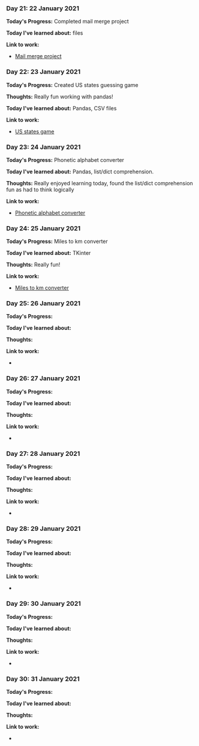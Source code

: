 ### Day 21: 22 January 2021
**Today's Progress:**  Completed mail merge project

**Today I've learned about:**  files

**Link to work:**

* [Mail merge project](https://github.com/bethpritchard/100DaysOfCodeBootcamp/tree/master/Day24)

### Day 22: 23 January 2021
**Today's Progress:**  Created US states guessing game

**Thoughts:** Really fun working with pandas!

**Today I've learned about:** Pandas, CSV files

**Link to work:**

* [US states game](https://github.com/bethpritchard/100DaysOfCodeBootcamp/tree/master/Day25/US_States_Game)

### Day 23:  24 January 2021
**Today's Progress:**  Phonetic alphabet converter 

**Today I've learned about:** Pandas, list/dict comprehension.

**Thoughts:** Really enjoyed learning today, found the list/dict comprehension fun as had to think logically

**Link to work:** 

* [Phonetic alphabet converter](https://github.com/bethpritchard/100DaysOfCodeBootcamp/blob/master/Day26/NATO_alphabet/NATO_alph_main.py)

### Day 24: 25 January 2021
**Today's Progress:**  Miles to km converter

**Today I've learned about:** TKinter

**Thoughts:** Really fun!

**Link to work:**

* [Miles to km converter](https://github.com/bethpritchard/100DaysOfCodeBootcamp/blob/master/Day27/distance_converter.py)

### Day 25: 26 January 2021
**Today's Progress:**  

**Today I've learned about:**

**Thoughts:** 


**Link to work:**

* []()

### Day 26: 27 January 2021
**Today's Progress:**  

**Today I've learned about:**

**Thoughts:** 

**Link to work:**

* []()

### Day 27: 28 January 2021
**Today's Progress:**  

**Today I've learned about:**

**Thoughts:** 

**Link to work:**

* []()

### Day 28: 29 January 2021
**Today's Progress:**  

**Today I've learned about:**

**Thoughts:** 

**Link to work:**

* []()

### Day 29: 30 January 2021
**Today's Progress:**  

**Today I've learned about:**

**Thoughts:** 

**Link to work:**

* []()

### Day 30: 31 January 2021
**Today's Progress:**  

**Today I've learned about:**

**Thoughts:** 

**Link to work:**

* []()




















<!--

### Day 21:  January 2021
**Today's Progress:**  

**Today I've learned about:**

**Thoughts:** 

**Link to work:**

* []()

### Day 22:  January 2021
**Today's Progress:**  

**Thoughts:** 

**Today I've learned about:**

**Link to work:**

* []()

### Day 23:  January 2021
**Today's Progress:**  

**Today I've learned about:**

**Thoughts:** 

**Link to work:**

* []()

### Day 24:  January 2021
**Today's Progress:**  

**Today I've learned about:**

**Thoughts:** 

**Link to work:**
* []()

### Day 25:  January 2021
**Today's Progress:**  

**Today I've learned about:**

**Thoughts:** 

**Link to work:**

* []()

### Day 26:  January, 2021
**Today's Progress:**  

**Today I've learned about:**

**Thoughts:** 

**Link to work:**

* []()

### Day 27:  January, 2021
**Today's Progress:**  
**Today I've learned about:**

**Thoughts:** 

**Link to work:**
* []()

### Day 28:  January, 2021
**Today's Progress:**  

**Today I've learned about:**

**Thoughts:** 

**Link to work:**

* []()

### Day 29:  January, 2021
**Today's Progress:**  

**Today I've learned about:**

**Thoughts:** 

**Link to work:**

* []()

### Day 30:  January, 2021
**Today's progress:**  

**Today I've learned about:**

**Thoughts:** 

**Link to work:**
* []()






-->

